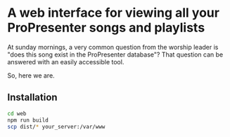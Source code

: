 # A web interface for viewing all your ProPresenter songs and playlists

At sunday mornings, a very common question from the worship leader is "does this song exist in the ProPresenter database"?
That question can be answered with an easily accessible tool.

So, here we are.

## Installation

```bash
cd web
npm run build
scp dist/* your_server:/var/www
```
